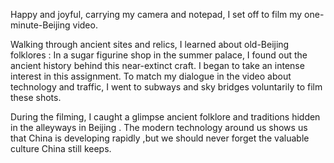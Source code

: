 Happy and joyful, carrying my camera and notepad, I set off to film my one-minute-Beijing video.

Walking through ancient sites and relics, I learned about old-Beijing folklores : In a sugar figurine shop in the summer palace, I found out the ancient history behind this near-extinct craft. I began to take an intense interest in this assignment. To match my dialogue in the video about technology and traffic, I went to subways and sky bridges voluntarily to film these shots.

During the filming, I caught a glimpse ancient folklore and traditions hidden in the alleyways in Beijing . The modern technology around us shows us that China is developing rapidly ,but we should never forget the valuable culture China still keeps.





